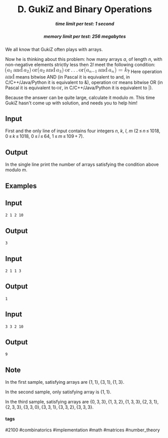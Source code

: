 <h1 style='text-align: center;'> D. GukiZ and Binary Operations</h1>

<h5 style='text-align: center;'>time limit per test: 1 second</h5>
<h5 style='text-align: center;'>memory limit per test: 256 megabytes</h5>

We all know that GukiZ often plays with arrays. 

Now he is thinking about this problem: how many arrays *a*, of length *n*, with non-negative elements strictly less then 2*l* meet the following condition: ![](images/02bd933699313baffa5788fedb6b21a78354f37e.png)? Here operation ![](images/625ed07379e4df241affcda9308db4df81849a5f.png) means bitwise AND (in Pascal it is equivalent to and, in C/C++/Java/Python it is equivalent to &), operation ![](images/d8e629dfc5d72ed17b4f7da6266cd97331093ddf.png) means bitwise OR (in Pascal it is equivalent to ![](images/d8e629dfc5d72ed17b4f7da6266cd97331093ddf.png), in C/C++/Java/Python it is equivalent to |). 

Because the answer can be quite large, calculate it modulo *m*. This time GukiZ hasn't come up with solution, and needs you to help him!

## Input

First and the only line of input contains four integers *n*, *k*, *l*, *m* (2 ≤ *n* ≤ 1018, 0 ≤ *k* ≤ 1018, 0 ≤ *l* ≤ 64, 1 ≤ *m* ≤ 109 + 7).

## Output

In the single line print the number of arrays satisfying the condition above modulo *m*.

## Examples

## Input


```
2 1 2 10  

```
## Output


```
3  

```
## Input


```
2 1 1 3  

```
## Output


```
1  

```
## Input


```
3 3 2 10  

```
## Output


```
9  

```
## Note

In the first sample, satisfying arrays are {1, 1}, {3, 1}, {1, 3}.

In the second sample, only satisfying array is {1, 1}.

In the third sample, satisfying arrays are {0, 3, 3}, {1, 3, 2}, {1, 3, 3}, {2, 3, 1}, {2, 3, 3}, {3, 3, 0}, {3, 3, 1}, {3, 3, 2}, {3, 3, 3}.



#### tags 

#2100 #combinatorics #implementation #math #matrices #number_theory 